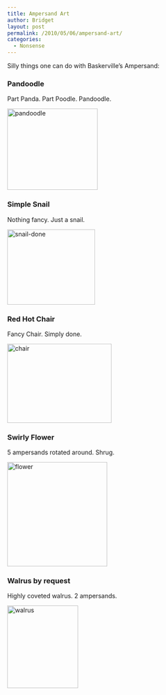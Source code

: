 ```yaml
---
title: Ampersand Art
author: Bridget
layout: post
permalink: /2010/05/06/ampersand-art/
categories:
  - Nonsense
---
```

Silly things one can do with Baskerville&#8217;s Ampersand:

### Pandoodle

Part Panda. Part Poodle. Pandoodle.

<img src="http://farm5.static.flickr.com/4048/4585058691_372dd7a6aa_m.jpg" alt="pandoodle" width="208" height="187" />

### Simple Snail

Nothing fancy. Just a snail.

<img src="http://farm5.static.flickr.com/4059/4585684278_0642ef617b_m.jpg" alt="snail-done" width="202" height="173" />

### Red Hot Chair

Fancy Chair. Simply done.

<img src="http://farm5.static.flickr.com/4059/4585149149_4a0d3396c9_m.jpg" alt="chair" width="240" height="182" />

### Swirly Flower

5 ampersands rotated around. Shrug.

<img src="http://farm5.static.flickr.com/4009/4585364839_0e87df0b8a_m.jpg" alt="flower" width="230" height="240" />

### Walrus by request

Highly coveted walrus. 2 ampersands.

<img src="http://farm5.static.flickr.com/4034/4590638492_6ff5a2a63b_m.jpg" alt="walrus" width="163" height="190" />